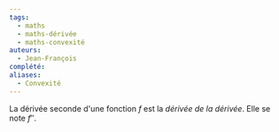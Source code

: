 ```yaml
---
tags:
  - maths
  - maths-dérivée
  - maths-convexité
auteurs:
  - Jean-François
complété: 
aliases:
  - Convexité
---
```

La dérivée seconde d'une fonction $f$ est la *dérivée de la dérivée*. Elle se note $f''$.